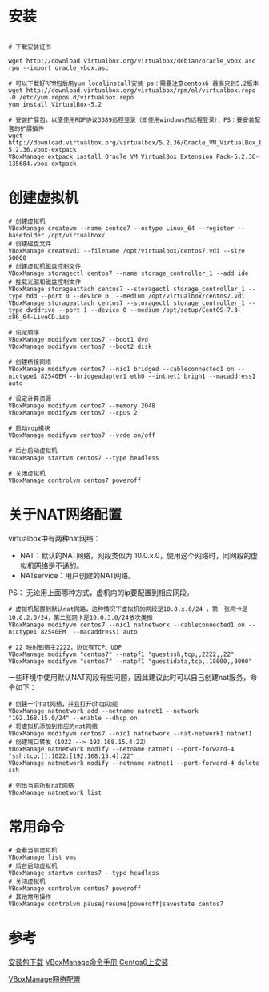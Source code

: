 # 安装

```shell

# 下载安装证书

wget http://download.virtualbox.org/virtualbox/debian/oracle_vbox.asc
rpm --import oracle_vbox.asc

# 可以下载好RPM包后用yum localinstall安装 ps：需要注意centos6 最高只到5.2版本
wget http://download.virtualbox.org/virtualbox/rpm/el/virtualbox.repo -O /etc/yum.repos.d/virtualbox.repo
yum install VirtualBox-5.2

# 安装扩展包，以便使用RDP协议3389远程登录（即使用windows的远程登录），PS：要安装配套的扩展插件
wget http://download.virtualbox.org/virtualbox/5.2.36/Oracle_VM_VirtualBox_Extension_Pack-5.2.36.vbox-extpack     
VBoxManage extpack install Oracle_VM_VirtualBox_Extension_Pack-5.2.36-135684.vbox-extpack    
```

# 创建虚拟机

```shell
# 创建虚拟机
VBoxManage createvm --name centos7 --ostype Linux_64 --register --basefolder /opt/virtualbox/
# 创建磁盘文件
VBoxManage createvdi --filename /opt/virtualbox/centos7.vdi --size 50000
# 创建虚拟机磁盘控制文件
VBoxManage storagectl centos7 --name storage_controller_1 --add ide
# 挂载光驱和磁盘控制文件
VBoxManage storageattach centos7 --storagectl storage_controller_1 --type hdd --port 0 --device 0  --medium /opt/virtualbox/centos7.vdi
VBoxManage storageattach centos7 --storagectl storage_controller_1 --type dvddrive --port 1 --device 0 --medium /opt/setup/CentOS-7.3-x86_64-LiveCD.iso

# 设定顺序
VBoxManage modifyvm centos7 --boot1 dvd
VBoxManage modifyvm centos7 --boot2 disk

# 创建桥接网络
VBoxManage modifyvm centos7 --nic1 bridged --cableconnected1 on --nictype1 82540EM --bridgeadapter1 eth0 --intnet1 brigh1 --macaddress1 auto

# 设定计算资源
VBoxManage modifyvm centos7 --memory 2048
VBoxManage modifyvm centos7 --cpus 2

# 启动rdp模块
VBoxManage modifyvm centos7 --vrde on/off

# 后台启动虚拟机
VBoxManage startvm centos7 --type headless

# 关闭虚拟机
VBoxManage controlvm centos7 poweroff
```

# 关于NAT网络配置

virtualbox中有两种nat网络：

- NAT：默认的NAT网络，网段类似为 10.0.x.0，使用这个网络时，同网段的虚拟机网络是不通的。
- NATservice：用户创建的NAT网络。

PS： 无论用上面哪种方式，虚机内的ip要配置到相应网段。

```shell
# 虚拟机配置到默认nat网路，这种情况下虚拟机的网段是10.0.x.0/24 ，第一张网卡是10.0.2.0/24，第二张网卡是10.0.3.0/24依次类推
VBoxManage modifyvm centos7 --nic1 natnetwork --cableconnected1 on --nictype1 82540EM  --macaddress1 auto

# 22 映射到宿主2222，协议有TCP、UDP
VBoxManage modifyvm "centos7" --natpf1 "guestssh,tcp,,2222,,22"
VBoxManage modifyvm "centos7" --natpf1 "guestidata,tcp,,18000,,8000"
```

一些环境中使用默认NAT网段有些问题，因此建议此时可以自己创建nat服务，命令如下：

```shell
# 创建一个nat网络，并且打开dhcp功能
VBoxManage natnetwork add --netname natnet1 --network "192.168.15.0/24" --enable --dhcp on
# 将虚拟机添加到相应的nat网络
VBoxManage modifyvm centos7 --nic1 natnetwork --nat-network1 natnet1
# 创建端口转发（1022 --> 192.168.15.4:22）
VBoxManage natnetwork modify --netname natnet1 --port-forward-4 "ssh:tcp:[]:1022:[192.168.15.4]:22"
VBoxManage natnetwork modify --netname natnet1 --port-forward-4 delete ssh

# 列出当前所有nat网络
VBoxManage natnetwork list
```

# 常用命令

```shell
# 查看当前虚拟机
VBoxManage list vms
# 后台启动虚拟机
VBoxManage startvm centos7 --type headless
# 关闭虚拟机
VBoxManage controlvm centos7 poweroff
# 其他常用操作
VBoxManage controlvm pause|resume|poweroff|savestate centos7

```


# 参考

[安装包下载](http://download.virtualbox.org/virtualbox/)
[VBoxManage命令手册](https://www.virtualbox.org/manual/ch08.html)
[Centos6上安装](https://imxylz.com/blog/2014/08/14/install-virtualbox-in-command-line-of-centos-6/)

[VBoxManage网络配置](https://www.virtualbox.org/manual/ch06.html)
